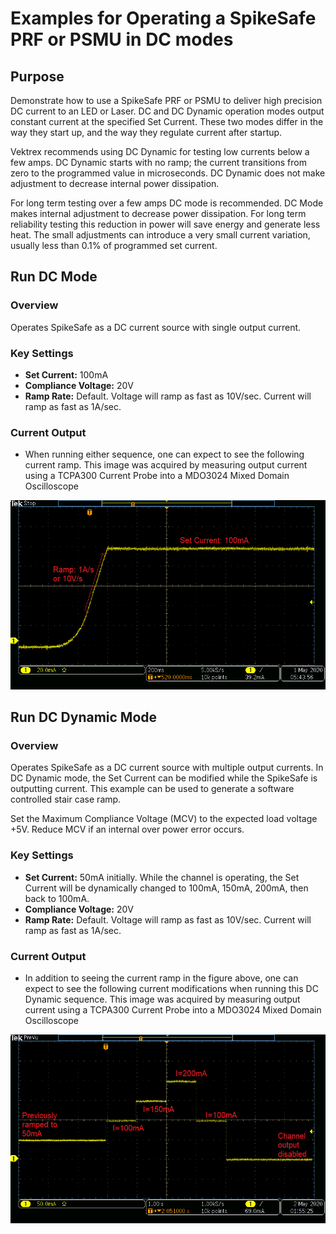 # Examples for Operating a SpikeSafe PRF or PSMU in DC modes

## **Purpose**
Demonstrate how to use a SpikeSafe PRF or PSMU to deliver high precision DC current to an LED or Laser.  DC and DC Dynamic operation modes output constant current at the specified Set Current. These two modes differ in the way they start up, and the way they regulate current after startup.

Vektrex recommends using DC Dynamic for testing low currents below a few amps.  DC Dynamic starts with no ramp; the current transitions from zero to the programmed value in microseconds. DC Dynamic does not make adjustment to decrease internal power dissipation.

For long term testing over a few amps DC mode is recommended.  DC Mode makes internal adjustment to decrease power dissipation.  For long term reliability testing this reduction in power will save energy and generate less heat.  The small adjustments can introduce a very small current variation, usually less than 0.1% of programmed set current.

## **Run DC Mode**

### Overview 
Operates SpikeSafe as a DC current source with single output current.

### Key Settings 
- **Set Current:** 100mA
- **Compliance Voltage:** 20V
- **Ramp Rate:** Default. Voltage will ramp as fast as 10V/sec. Current will ramp as fast as 1A/sec.

### Current Output
- When running either sequence, one can expect to see the following current ramp. This image was acquired by measuring output current using a TCPA300 Current Probe into a MDO3024 Mixed Domain Oscilloscope

![](dc_ramp.png)

## **Run DC Dynamic Mode**

### Overview
Operates SpikeSafe as a DC current source with multiple output currents. In DC Dynamic mode, the Set Current can be modified while the SpikeSafe is outputting current.  This example can be used to generate a software controlled stair case ramp.

Set the Maximum Compliance Voltage (MCV) to the expected load voltage +5V. Reduce MCV if an internal over power error occurs. 

### Key Settings
- **Set Current:** 50mA initially. While the channel is operating, the Set Current will be dynamically changed to 100mA, 150mA, 200mA, then back to 100mA.
- **Compliance Voltage:** 20V
- **Ramp Rate:** Default. Voltage will ramp as fast as 10V/sec. Current will ramp as fast as 1A/sec.

### Current Output
- In addition to seeing the current ramp in the figure above, one can expect to see the following current modifications when running this DC Dynamic sequence. This image was acquired by measuring output current using a TCPA300 Current Probe into a MDO3024 Mixed Domain Oscilloscope

![](dc_dynamic_current_changes.png)
